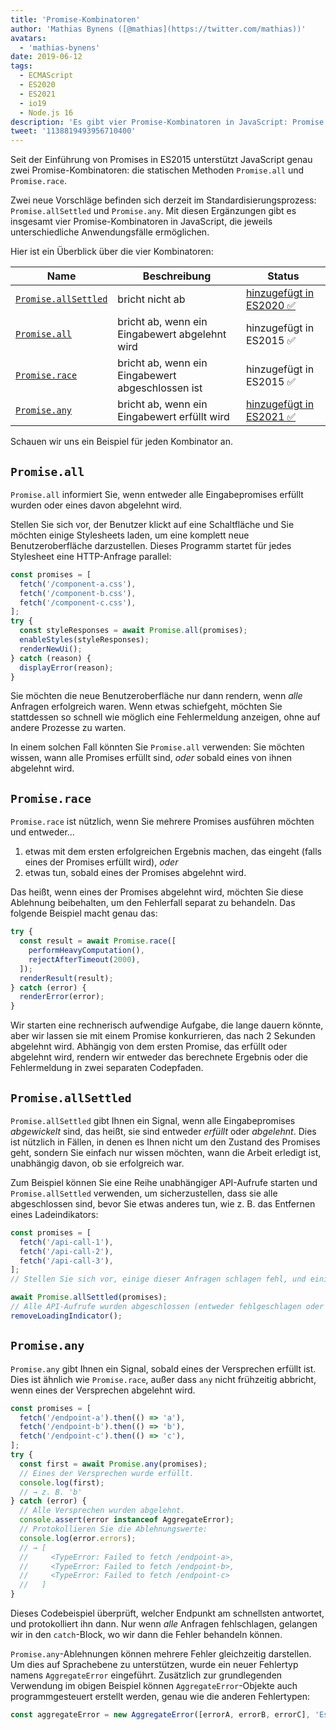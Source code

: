 ```yaml
---
title: 'Promise-Kombinatoren'
author: 'Mathias Bynens ([@mathias](https://twitter.com/mathias))'
avatars:
  - 'mathias-bynens'
date: 2019-06-12
tags:
  - ECMAScript
  - ES2020
  - ES2021
  - io19
  - Node.js 16
description: 'Es gibt vier Promise-Kombinatoren in JavaScript: Promise.all, Promise.race, Promise.allSettled und Promise.any.'
tweet: '1138819493956710400'
---
```

Seit der Einführung von Promises in ES2015 unterstützt JavaScript genau zwei Promise-Kombinatoren: die statischen Methoden `Promise.all` und `Promise.race`.

Zwei neue Vorschläge befinden sich derzeit im Standardisierungsprozess: `Promise.allSettled` und `Promise.any`. Mit diesen Ergänzungen gibt es insgesamt vier Promise-Kombinatoren in JavaScript, die jeweils unterschiedliche Anwendungsfälle ermöglichen.

<!--truncate-->
Hier ist ein Überblick über die vier Kombinatoren:


| Name                                        | Beschreibung                                   | Status                                                          |
| ------------------------------------------- | --------------------------------------------- | --------------------------------------------------------------- |
| [`Promise.allSettled`](#promise.allsettled) | bricht nicht ab                                | [hinzugefügt in ES2020 ✅](https://github.com/tc39/proposal-promise-allSettled) |
| [`Promise.all`](#promise.all)               | bricht ab, wenn ein Eingabewert abgelehnt wird | hinzugefügt in ES2015 ✅                                         |
| [`Promise.race`](#promise.race)             | bricht ab, wenn ein Eingabewert abgeschlossen ist | hinzugefügt in ES2015 ✅                                         |
| [`Promise.any`](#promise.any)               | bricht ab, wenn ein Eingabewert erfüllt wird      | [hinzugefügt in ES2021 ✅](https://github.com/tc39/proposal-promise-any)        |


Schauen wir uns ein Beispiel für jeden Kombinator an.

## `Promise.all`

<feature-support chrome="32"
                 firefox="29"
                 safari="8"
                 nodejs="0.12"
                 babel="yes https://github.com/zloirock/core-js#ecmascript-promise"></feature-support>

`Promise.all` informiert Sie, wenn entweder alle Eingabepromises erfüllt wurden oder eines davon abgelehnt wird.

Stellen Sie sich vor, der Benutzer klickt auf eine Schaltfläche und Sie möchten einige Stylesheets laden, um eine komplett neue Benutzeroberfläche darzustellen. Dieses Programm startet für jedes Stylesheet eine HTTP-Anfrage parallel:

```js
const promises = [
  fetch('/component-a.css'),
  fetch('/component-b.css'),
  fetch('/component-c.css'),
];
try {
  const styleResponses = await Promise.all(promises);
  enableStyles(styleResponses);
  renderNewUi();
} catch (reason) {
  displayError(reason);
}
```

Sie möchten die neue Benutzeroberfläche nur dann rendern, wenn _alle_ Anfragen erfolgreich waren. Wenn etwas schiefgeht, möchten Sie stattdessen so schnell wie möglich eine Fehlermeldung anzeigen, ohne auf andere Prozesse zu warten.

In einem solchen Fall könnten Sie `Promise.all` verwenden: Sie möchten wissen, wann alle Promises erfüllt sind, _oder_ sobald eines von ihnen abgelehnt wird.

## `Promise.race`

<feature-support chrome="32"
                 firefox="29"
                 safari="8"
                 nodejs="0.12"
                 babel="yes https://github.com/zloirock/core-js#ecmascript-promise"></feature-support>

`Promise.race` ist nützlich, wenn Sie mehrere Promises ausführen möchten und entweder…

1. etwas mit dem ersten erfolgreichen Ergebnis machen, das eingeht (falls eines der Promises erfüllt wird), _oder_
1. etwas tun, sobald eines der Promises abgelehnt wird.

Das heißt, wenn eines der Promises abgelehnt wird, möchten Sie diese Ablehnung beibehalten, um den Fehlerfall separat zu behandeln. Das folgende Beispiel macht genau das:

```js
try {
  const result = await Promise.race([
    performHeavyComputation(),
    rejectAfterTimeout(2000),
  ]);
  renderResult(result);
} catch (error) {
  renderError(error);
}
```

Wir starten eine rechnerisch aufwendige Aufgabe, die lange dauern könnte, aber wir lassen sie mit einem Promise konkurrieren, das nach 2 Sekunden abgelehnt wird. Abhängig von dem ersten Promise, das erfüllt oder abgelehnt wird, rendern wir entweder das berechnete Ergebnis oder die Fehlermeldung in zwei separaten Codepfaden.

## `Promise.allSettled`

<feature-support chrome="76"
                 firefox="71 https://bugzilla.mozilla.org/show_bug.cgi?id=1549176"
                 safari="13"
                 nodejs="12.9.0 https://nodejs.org/en/blog/release/v12.9.0/"
                 babel="yes https://github.com/zloirock/core-js#ecmascript-promise"></feature-support>

`Promise.allSettled` gibt Ihnen ein Signal, wenn alle Eingabepromises _abgewickelt_ sind, das heißt, sie sind entweder _erfüllt_ oder _abgelehnt_. Dies ist nützlich in Fällen, in denen es Ihnen nicht um den Zustand des Promises geht, sondern Sie einfach nur wissen möchten, wann die Arbeit erledigt ist, unabhängig davon, ob sie erfolgreich war.

Zum Beispiel können Sie eine Reihe unabhängiger API-Aufrufe starten und `Promise.allSettled` verwenden, um sicherzustellen, dass sie alle abgeschlossen sind, bevor Sie etwas anderes tun, wie z. B. das Entfernen eines Ladeindikators:

```js
const promises = [
  fetch('/api-call-1'),
  fetch('/api-call-2'),
  fetch('/api-call-3'),
];
// Stellen Sie sich vor, einige dieser Anfragen schlagen fehl, und einige sind erfolgreich.

await Promise.allSettled(promises);
// Alle API-Aufrufe wurden abgeschlossen (entweder fehlgeschlagen oder erfolgreich).
removeLoadingIndicator();
```

## `Promise.any`

<feature-support chrome="85 https://bugs.chromium.org/p/v8/issues/detail?id=9808"
                 firefox="79 https://bugzilla.mozilla.org/show_bug.cgi?id=1568903"
                 safari="14 https://bugs.webkit.org/show_bug.cgi?id=202566"
                 nodejs="16"
                 babel="yes https://github.com/zloirock/core-js#ecmascript-promise"></feature-support>

`Promise.any` gibt Ihnen ein Signal, sobald eines der Versprechen erfüllt ist. Dies ist ähnlich wie `Promise.race`, außer dass `any` nicht frühzeitig abbricht, wenn eines der Versprechen abgelehnt wird.

```js
const promises = [
  fetch('/endpoint-a').then(() => 'a'),
  fetch('/endpoint-b').then(() => 'b'),
  fetch('/endpoint-c').then(() => 'c'),
];
try {
  const first = await Promise.any(promises);
  // Eines der Versprechen wurde erfüllt.
  console.log(first);
  // → z. B. 'b'
} catch (error) {
  // Alle Versprechen wurden abgelehnt.
  console.assert(error instanceof AggregateError);
  // Protokollieren Sie die Ablehnungswerte:
  console.log(error.errors);
  // → [
  //     <TypeError: Failed to fetch /endpoint-a>,
  //     <TypeError: Failed to fetch /endpoint-b>,
  //     <TypeError: Failed to fetch /endpoint-c>
  //   ]
}
```

Dieses Codebeispiel überprüft, welcher Endpunkt am schnellsten antwortet, und protokolliert ihn dann. Nur wenn _alle_ Anfragen fehlschlagen, gelangen wir in den `catch`-Block, wo wir dann die Fehler behandeln können.

`Promise.any`-Ablehnungen können mehrere Fehler gleichzeitig darstellen. Um dies auf Sprachebene zu unterstützen, wurde ein neuer Fehlertyp namens `AggregateError` eingeführt. Zusätzlich zur grundlegenden Verwendung im obigen Beispiel können `AggregateError`-Objekte auch programmgesteuert erstellt werden, genau wie die anderen Fehlertypen:

```js
const aggregateError = new AggregateError([errorA, errorB, errorC], 'Es ist etwas schief gelaufen!');
```
